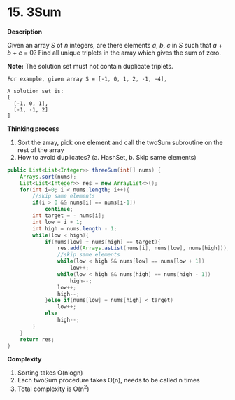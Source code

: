 # 15. 3Sum

**Description**

Given an array *S* of *n* integers, are there elements *a*, *b*, *c* in *S* such that *a* + *b* + *c* = 0? Find all unique triplets in the array which gives the sum of zero.

**Note:** The solution set must not contain duplicate triplets.

```
For example, given array S = [-1, 0, 1, 2, -1, -4],

A solution set is:
[
  [-1, 0, 1],
  [-1, -1, 2]
]
```

**Thinking process**

1. Sort the array, pick one element and call the twoSum subroutine on the rest of the array
2. How to avoid duplicates? (a. HashSet, b. Skip same elements)

```java
public List<List<Integer>> threeSum(int[] nums) {
	Arrays.sort(nums);
    List<List<Integer>> res = new ArrayList<>();
    for(int i=0; i < nums.length; i++){
      	//skip same elements
        if(i > 0 && nums[i] == nums[i-1])
            continue;
        int target = - nums[i];
        int low = i + 1;
        int high = nums.length - 1;
        while(low < high){
            if(nums[low] + nums[high] == target){
                res.add(Arrays.asList(nums[i], nums[low], nums[high]));
              	//skip same elements
                while(low < high && nums[low] == nums[low + 1])
                    low++;
                while(low < high && nums[high] == nums[high - 1])
                    high--;
                low++;
                high--;
            }else if(nums[low] + nums[high] < target)
                low++;
            else
                high--;
        }
    }
    return res;
}
```
**Complexity**

1. Sorting takes O(nlogn)
2. Each twoSum procedure takes O(n), needs to be called n times
3. Total complexity is O(n<sup>2</sup>)

